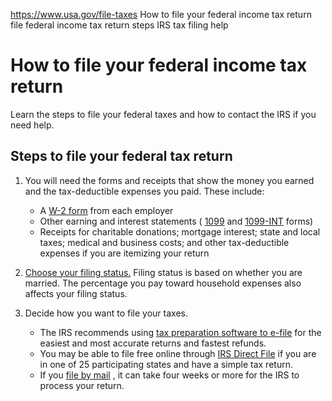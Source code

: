

https://www.usa.gov/file-taxes
How to file your federal income tax return
file federal income tax return steps
IRS tax filing help

# How to file your federal income tax return

Learn the steps to file your federal taxes and how to contact the IRS if you need help.

**Steps to file your federal tax return**
-----------------------------------------

1. You will need the forms and receipts that show the money you earned and the tax-deductible expenses you paid. These include:

   * A
     [W-2 form](https://www.irs.gov/forms-pubs/about-form-w-2)
     from each employer
   * Other earning and interest statements (
     [1099](https://www.irs.gov/forms-pubs/about-form-1099-misc)
     and
     [1099-INT](https://www.irs.gov/forms-pubs/about-form-1099-int)
     forms)
   * Receipts for charitable donations; mortgage interest; state and local taxes; medical and business costs; and other tax-deductible expenses if you are itemizing your return
2. [Choose your filing status.](https://www.irs.gov/help/ita/what-is-my-filing-status)
   Filing status is based on whether you are married. The percentage you pay toward household expenses also affects your filing status.
3. Decide how you want to file your taxes.

   * The IRS recommends using
     [tax preparation software to e-file](https://www.irs.gov/filing/e-file-options)
     for the easiest and most accurate returns and fastest refunds.
   * You may be able to file free online through
     [IRS Direct File](https://directfile.irs.gov/)
     if you are in one of 25 participating states and have a simple tax return.
   * If you
     [file by mail](https://www.irs.gov/filing/individuals/how-to-file)
     , it can take four weeks or more for the IRS to process your return.
